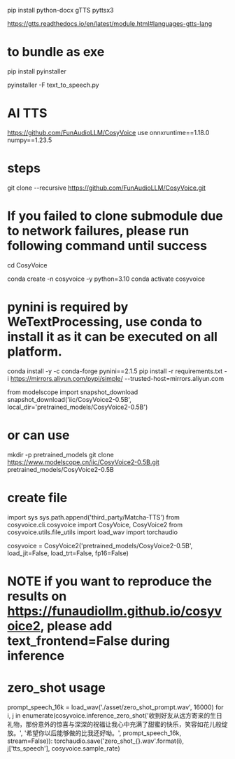 pip install python-docx gTTS pyttsx3

https://gtts.readthedocs.io/en/latest/module.html#languages-gtts-lang


# to bundle as exe
pip install pyinstaller

pyinstaller -F text_to_speech.py


# AI TTS


https://github.com/FunAudioLLM/CosyVoice
use
onnxruntime==1.18.0
numpy==1.23.5

# steps

git clone --recursive https://github.com/FunAudioLLM/CosyVoice.git
# If you failed to clone submodule due to network failures, please run following command until success
cd CosyVoice

conda create -n cosyvoice -y python=3.10
conda activate cosyvoice
# pynini is required by WeTextProcessing, use conda to install it as it can be executed on all platform.
conda install -y -c conda-forge pynini==2.1.5
pip install -r requirements.txt -i https://mirrors.aliyun.com/pypi/simple/ --trusted-host=mirrors.aliyun.com

from modelscope import snapshot_download
snapshot_download('iic/CosyVoice2-0.5B', local_dir='pretrained_models/CosyVoice2-0.5B')
# or can use
mkdir -p pretrained_models
git clone https://www.modelscope.cn/iic/CosyVoice2-0.5B.git pretrained_models/CosyVoice2-0.5B

# create file
import sys
sys.path.append('third_party/Matcha-TTS')
from cosyvoice.cli.cosyvoice import CosyVoice, CosyVoice2
from cosyvoice.utils.file_utils import load_wav
import torchaudio

cosyvoice = CosyVoice2('pretrained_models/CosyVoice2-0.5B', load_jit=False, load_trt=False, fp16=False)

# NOTE if you want to reproduce the results on https://funaudiollm.github.io/cosyvoice2, please add text_frontend=False during inference
# zero_shot usage
prompt_speech_16k = load_wav('./asset/zero_shot_prompt.wav', 16000)
for i, j in enumerate(cosyvoice.inference_zero_shot('收到好友从远方寄来的生日礼物，那份意外的惊喜与深深的祝福让我心中充满了甜蜜的快乐，笑容如花儿般绽放。', '希望你以后能够做的比我还好呦。', prompt_speech_16k, stream=False)):
    torchaudio.save('zero_shot_{}.wav'.format(i), j['tts_speech'], cosyvoice.sample_rate)
